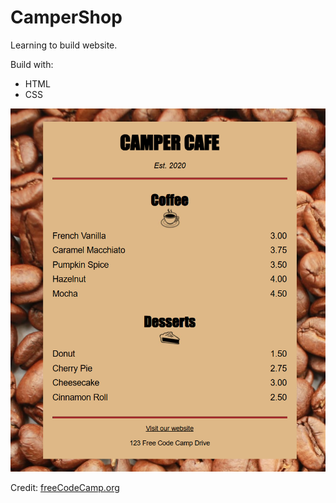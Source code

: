 # CamperShop

Learning to build website.

Build with:

- HTML
- CSS

![](Images/screenshot.png)

Credit: [freeCodeCamp.org](https://www.freecodecamp.org/)
